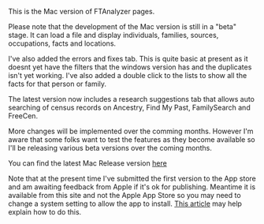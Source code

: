 This is the Mac version of FTAnalyzer pages.

Please note that the development of the Mac version is still in a "beta" stage. It can load a file and display individuals, families, sources, occupations, facts and locations. 

I've also added the errors and fixes tab. This is quite basic at present as it doesnt yet have the filters that the windows version has and the duplicates isn't yet working. I've also added a double click to the lists to show all the facts for that person or family.

The latest version now includes a research suggestions tab that allows auto searching of census records on Ancestry, Find My Past, FamilySearch and FreeCen.

More changes will be implemented over the comming months. However I'm aware that some folks want to test the features as they become available so I'll be releasing various beta versions over the coming months.

You can find the latest Mac Release version [here](https://github.com/ShammyLevva/FTAnalyzer.Mac/releases)

Note that at the present time I've submitted the first version to the App store and am awaiting feedback from Apple if it's ok for publishing. Meantime it is available from this site and not the Apple App Store so you may need to change a system setting to allow the app to install. [This article](https://www.cultofmac.com/224876/safely-install-non-mac-app-store-apps-on-your-mac-os-x-tips/) may help explain how to do this.
